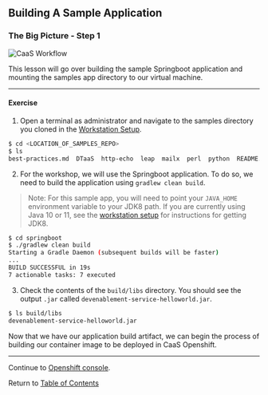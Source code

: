 ## Building A Sample Application

### The Big Picture - Step 1

![CaaS Workflow](https://github.ford.com/Containers/localdev/blob/master/docs/images/CaaS-LocalDev.png)

This lesson will go over building the sample Springboot application and mounting the samples app directory to our virtual machine. 

---

#### Exercise

1. Open a terminal as administrator and navigate to the samples directory you cloned in the [Workstation Setup](../workstation-setup.md#samples-repository). 

```bash
$ cd <LOCATION_OF_SAMPLES_REPO>
$ ls
best-practices.md  DTaaS  http-echo  leap  mailx  perl  python  README.md  simple_nodejsapp  springboot  toolbox
```

2. For the workshop, we will use the Springboot application. To do so, we need to build the application using `gradlew clean build`. 

> Note: For this sample app, you will need to point your `JAVA_HOME` environment variable to your JDK8 path. If you are currently using Java 10 or 11, see the [workstation setup](../workstation-setup.md#jdk-8) for instructions for getting JDK8. 

```bash
$ cd springboot
$ ./gradlew clean build
Starting a Gradle Daemon (subsequent builds will be faster)
...
BUILD SUCCESSFUL in 19s
7 actionable tasks: 7 executed
```

3. Check the contents of the `build/libs` directory. You should see the output `.jar` called `devenablement-service-helloworld.jar`. 

```bash
$ ls build/libs
devenablement-service-helloworld.jar
```

Now that we have our application build artifact, we can begin the process of building our container image to be deployed in CaaS Openshift. 

---

Continue to [Openshift console](./3-console.md).

Return to [Table of Contents](../README.md#agenda)
